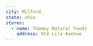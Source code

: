 ```yaml
---
city: Milford
state: ohio
stores:
  - name: Toomey Natural Foods
    address: 914 Lila Avenue
---
```

